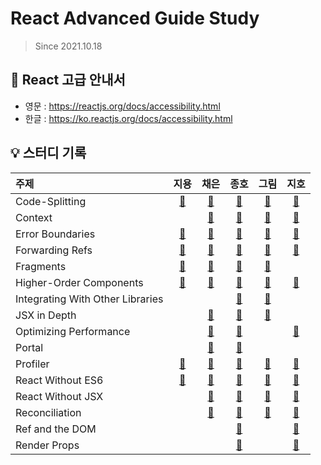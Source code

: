 # React Advanced Guide Study

> Since 2021.10.18

## 📘 React 고급 안내서

- 영문 : https://reactjs.org/docs/accessibility.html
- 한글 : https://ko.reactjs.org/docs/accessibility.html

## 💡 스터디 기록

| 주제                             |                  지용                   |                    채은                    |                         종호                          |                        그림                        |                     지호                     |
| :------------------------------- | :-------------------------------------: | :----------------------------------------: | :---------------------------------------------------: | :------------------------------------------------: | :------------------------------------------: |
| Code-Splitting                   |     [🔗](./code-splitting/jiyong1)      |     [🔗](./code-splitting/chaeeun037)      |          [🔗](./code-splitting/jonghopark95)          |          [🔗](./code-splitting/Seogeurim)          |     [🔗](./code-splitting/peanut-lover)      |
| Context                          |                                         |         [🔗](./context/chaeeun037)         |             [🔗](./context/jonghopark95)              |             [🔗](./context/Seogeurim)              |         [🔗](./context/peanut-lover)         |
| Error Boundaries                 |    [🔗](./error-boundaries/jiyong1)     |    [🔗](./error-boundaries/chaeeun037)     |         [🔗](./error-boundaries/jonghopark95)         |         [🔗](./error-boundaries/Seogeurim)         |    [🔗](./error-boundaries/peanut-lover)     |
| Forwarding Refs                  |     [🔗](./forwarding-refs/jiyong1)     |     [🔗](./forwarding-refs/chaeeun037)     |         [🔗](./forwarding-refs/jonghopark95)          |         [🔗](./forwarding-refs/Seogeurim)          |     [🔗](./forwarding-refs/peanut-lover)     |
| Fragments                        |        [🔗](./fragments/jiyong1)        |        [🔗](./fragments/chaeeun037)        |            [🔗](./fragments/jonghopark95)             |            [🔗](./fragments/Seogeurim)             |                                              |
| Higher-Order Components          | [🔗](./higher-order-components/jiyong1) | [🔗](./higher-order-components/chaeeun037) |     [🔗](./higher-order-components/jonghopark95)      |     [🔗](./higher-order-components/Seogeurim)      | [🔗](./higher-order-components/peanut-lover) |
| Integrating With Other Libraries |                                         |                                            | [🔗](./integrating-with-other-libraries/jonghopark95) | [🔗](./integrating-with-other-libraries/Seogeurim) |                                              |
| JSX in Depth                     |                                         |      [🔗](./jsx-in-depth/chaeeun037)       |           [🔗](./jsx-in-depth/jonghopark95)           |           [🔗](./jsx-in-depth/Seogeurim)           |                                              |
| Optimizing Performance           |                                         | [🔗](./optimizing-performance/chaeeun037)  |      [🔗](./optimizing-performance/jonghopark95)      |                                                    | [🔗](./optimizing-performance/peanut-lover)  |
| Portal                           |                                         |         [🔗](./portal/chaeeun037)          |              [🔗](./portal/jonghopark95)              |                                                    |                                              |
| Profiler                         |        [🔗](./profiler/jiyong1)         |        [🔗](./profiler/chaeeun037)         |             [🔗](./profiler/jonghopark95)             |             [🔗](./profiler/Seogeurim)             |        [🔗](./profiler/peanut-lover)         |
| React Without ES6                |    [🔗](./react-without-es6/jiyong1)    |    [🔗](./react-without-es6/chaeeun037)    |        [🔗](./react-without-es6/jonghopark95)         |        [🔗](./react-without-es6/Seogeurim)         |    [🔗](./react-without-es6/peanut-lover)    |
| React Without JSX                |                                         |    [🔗](./react-without-jsx/chaeeun037)    |        [🔗](./react-without-jsx/jonghopark95)         |        [🔗](./react-without-jsx/Seogeurim)         |    [🔗](./react-without-jsx/peanut-lover)    |
| Reconciliation                   |                                         |    [🔗](./reconciliation/chaeeun037)       |        [🔗](./reconciliation/jonghopark95)            |        [🔗](./reconciliation/Seogeurim)            |    [🔗](./reconciliation/peanut-lover)       |
| Ref and the DOM                  |                                         |                                            |        [🔗](./ref-and-dom/jonghopark95)               |                                                    |    [🔗](./ref-and-dom/peanut-lover)          |
| Render Props                     |                                         |                                            |        [🔗](./render-props/jonghopark95)              |                                                    |    [🔗](./render-props/peanut-lover)         |
